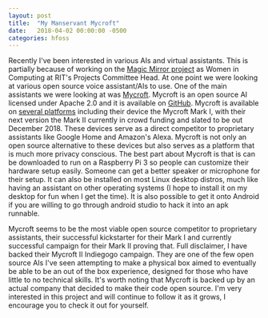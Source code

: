 ```yaml
---
layout: post
title:  "My Manservant Mycroft"
date:   2018-04-02 00:00:00 -0500
categories: hfoss
---
```

Recently I've been interested in various AIs and virtual assistants. This is partially because of working on the [Magic Mirror project](https://github.com/Women-in-Computing-at-RIT/Magic-Mirror) as Women in Computing at RIT's Projects Committee Head. At one point we were looking at various open source voice assistant/AIs to use. One of the main assistants we were looking at was [Mycroft](https://mycroft.ai/). Mycroft is an open source AI licensed under Apache 2.0 and it is available on [GitHub](https://github.com/MycroftAI/mycroft-core). Mycroft is available on [several platforms](https://mycroft.ai/get-mycroft/) including their device the Mycroft Mark I, with their next version the Mark II currently in crowd funding and slated to be out December 2018. These devices serve as a direct competitor to proprietary assistants like Google Home and Amazon's Alexa. Mycroft is not only an open source alternative to these devices but also serves as a platform that is much more privacy conscious. The best part about Mycroft is that is can be downloaded to run on a Raspberry Pi 3 so people can customize their hardware setup easily. Someone can get a better speaker or microphone for their setup. It can also be installed on most Linux desktop distros, much like having an assistant on other operating systems (I hope to install it on my desktop for fun when I get the time). It is also possible to get it onto Android if you are willing to go through android studio to hack it into an apk runnable. 

Mycroft seems to be the most viable open source competitor to proprietary assistants, their successful kickstarter for their Mark I and currently successful campaign for their Mark II proving that. Full disclaimer, I have backed their Mycroft II Indiegogo campaign. They are one of the few open source AIs I've seen attempting to make a physical box aimed to eventually be able to be an out of the box experience, designed for those who have little to no technical skills. It's worth noting that Mycroft is backed up by an actual company that decided to make their code open source. I'm very interested in this project and will continue to follow it as it grows, I encourage you to check it out for yourself.

